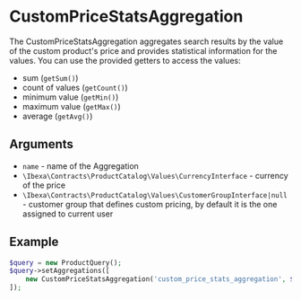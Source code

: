 # CustomPriceStatsAggregation

The CustomPriceStatsAggregation aggregates search results by the value of the custom product's price
and provides statistical information for the values. You can use the provided getters to access the values:

- sum (`getSum()`)
- count of values (`getCount()`)
- minimum value (`getMin()`)
- maximum value (`getMax()`)
- average (`getAvg()`)

## Arguments

- `name` - name of the Aggregation
- `\Ibexa\Contracts\ProductCatalog\Values\CurrencyInterface` - currency of the price
- `\Ibexa\Contracts\ProductCatalog\Values\CustomerGroupInterface|null` - customer group that defines custom pricing, by default it is the one assigned to current user

## Example

``` php
$query = new ProductQuery();
$query->setAggregations([
    new CustomPriceStatsAggregation('custom_price_stats_aggregation', $currency, $customerGroup),
]);
```